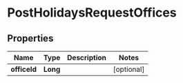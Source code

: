 # PostHolidaysRequestOffices

## Properties
Name | Type | Description | Notes
------------ | ------------- | ------------- | -------------
**officeId** | **Long** |  |  [optional]
